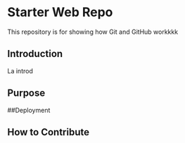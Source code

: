 # Starter Web Repo

This repository is for showing how Git and GitHub workkkk

## Introduction

La introd

## Purpose 

##Deployment

## How to Contribute